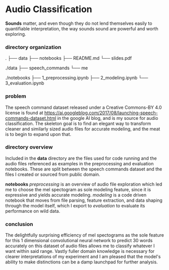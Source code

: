 # Audio Classification
**Sounds** matter, and even though they do not lend themselves easily to quantifiable interpretation, the way sounds sound are powerful and worth exploring.  

### directory organization
.
├── data
├── notebooks
├── README.md
└── slides.pdf

./data
├── speech_commands 
└── me

./notebooks
├── 1_preprocessing.ipynb
├── 2_modeling.ipynb
└── 3_evaluation.ipynb

### problem
The speech command dataset released under a Creative Commons-BY 4.0 license is found at https://ai.googleblog.com/2017/08/launching-speech-commands-dataset.html in the google AI blog, and is my source for audio classification.  The skeleton goal is to find an elegant way to transform cleaner and similarly sized audio files for accurate modeling, and the meat is to begin to expand upon that. 

### directory overview
Included in the **data** directory are the files used for code running and the audio files referenced as examples in the preprocessing and evaluation notebooks.  These are split between the speech commands dataset and the files I created or sourced from public domain.

**notebooks** _preprocessing_ is an overview of audio file exploration which led me to choose the mel spectogram as sole modeling feature, since it is expressive and yields accurate modeling.  _modeling_ is a code driven notebook that moves from file parsing, feature extraction, and data shaping through the model itself, which I export to _evaluation_ to evaluate its performance on wild data.

### conclusion
The delightfully surprising efficiency of mel spectograms as the sole feature for this 1 dimensional convolutional neural network to predict 30 words accurately on this dataset of audio files allows me to classify whatever I want within said range.  Vastly fuller domain knowledge is necessary for clearer interpretations of my experiment and I am pleased that the model's ability to make distinctions can be a damp launchpad for further analysis. 